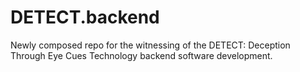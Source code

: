 # DETECT.backend
Newly composed repo for the witnessing of the DETECT: Deception Through Eye Cues Technology backend software development.
